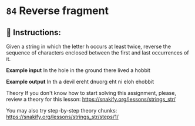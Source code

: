  # `84` Reverse fragment

## 📝 Instructions:

Given a string in which the letter h occurs at least twice, reverse the sequence of characters enclosed between the first and last occurrences of it.

**Example input**
In the hole in the ground there lived a hobbit

**Example output**
In th a devil ereht dnuorg eht ni eloh ehobbit

Theory
If you don't know how to start solving this assignment, please, review a theory for this lesson:
https://snakify.org/lessons/strings_str/   

You may also try step-by-step theory chunks:
https://snakify.org/lessons/strings_str/steps/1/